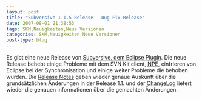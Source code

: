 ```yaml
---
layout: post
title: "Subversive 1.1.5 Release - Bug Fix Release"
date: 2007-08-01 21:38:53
tags: SKM,Neuigkeiten,Neue Versionen
categories: SKM,Neuigkeiten,Neue Versionen
post-type: blog
---
```

Es gibt eine neue Release von <a href="http://www.polarion.org/index.php?page=overview&project=subversive">Subversive, dem Eclipse PlugIn</a>. Die neue Release behebt einige Probleme mit dem SVN Kit client, <abbr title="Null Pointer Exception">NPE</abbr>, einfrieren von Eclipse bei der Synchronisation und einige weiter Probleme die behoben wurden. Die <a href="http://www.polarion.org/projects/subversive/download/1.1/releasenotes.txt">Release Notes</a> geben wieder genaue Auskunft über die grundsätzlichen Änderungen in der Release 1.1. und der <a href="http://www.polarion.org/projects/subversive/download/1.1/changelog.txt">ChangeLog</a> liefert wieder die genauen informationen über die gemachten Änderungen.
